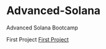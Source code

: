 # Advanced-Solana
Advanced Solana Bootcamp

First Project
<a href="https://github.com/berkercelik/Advanced-Solana/tree/project1">First Project</a>
